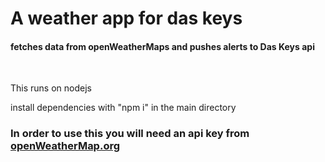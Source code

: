 <h1> A weather app for das keys </h1>
<h4>fetches data from openWeatherMaps and pushes alerts to Das Keys api</h4>
<br>
<p>This runs on nodejs</p>
<p>install dependencies with "npm i" in the main directory</p>
<h3>In order to use this you will need an api key from <a href='https://openweathermap.org/'>openWeatherMap.org</a></h3>

